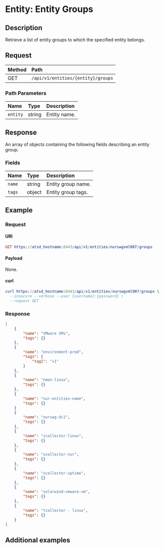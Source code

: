 # Entity: Entity Groups

## Description

Retrieve a list of entity groups to which the specified entity belongs.

## Request

| **Method** | **Path** |
|:---|:---|
| GET | `/api/v1/entities/{entity}/groups` |

### Path Parameters

|**Name**|**Type**|**Description**|
|:---|:---|:---|
| `entity` |string|Entity name.|

## Response

An array of objects containing the following fields describing an entity group.

### Fields

| **Name** | **Type** | **Description** |
|:---|:---|:---|
| `name` | string| Entity group name. |
| `tags` | object | Entity group tags. |

## Example

### Request

#### URI

```elm
GET https://atsd_hostname:8443/api/v1/entities/nurswgvml007/groups
```

#### Payload

None.

#### curl

```elm
curl https://atsd_hostname:8443/api/v1/entities/nurswgvml007/groups \
  --insecure --verbose --user {username}:{password} \
  --request GET
```

### Response

```json
[
    {
        "name": "VMware VMs",
        "tags": {}
    },
    {
        "name": "environment-prod",
        "tags": {
            "tag1": "v1"
        }
    },
    {
        "name": "nmon-linux",
        "tags": {}
    },
    {
        "name": "nur-entities-name",
        "tags": {}
    }
    {
        "name": "nurswg-dc1",
        "tags": {}
    },
    {
        "name": "scollector-linux",
        "tags": {}
    },
    {
        "name": "scollector-nur",
        "tags": {}
    },
    {
        "name": "scollector-uptime",
        "tags": {}
    },
    {
        "name": "solarwind-vmware-vm",
        "tags": {}
    },
    {
        "name": "tcollector - linux",
        "tags": {}
    }
]
```

## Additional examples